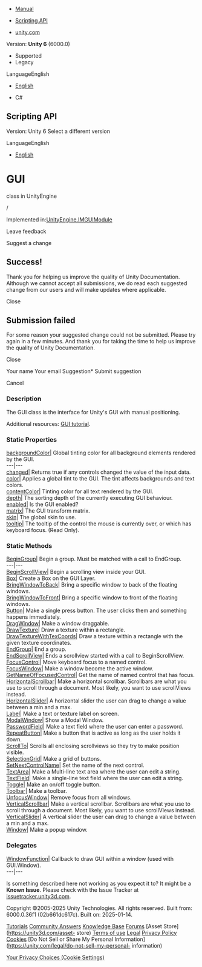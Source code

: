 [ ]()

  * [Manual](../Manual/index.html)
  * [Scripting API](../ScriptReference/index.html)

  * [unity.com](https://unity.com/)

Version: **Unity 6** (6000.0)

  * Supported
  * Legacy

LanguageEnglish

  * [English]()

  * C#

[ ](https://docs.unity3d.com)

## Scripting API

Version: Unity 6 Select a different version

LanguageEnglish

  * [English]()

# GUI

class in UnityEngine

/

Implemented in:[UnityEngine.IMGUIModule](UnityEngine.IMGUIModule.html)

Leave feedback

Suggest a change

## Success!

Thank you for helping us improve the quality of Unity Documentation. Although
we cannot accept all submissions, we do read each suggested change from our
users and will make updates where applicable.

Close

## Submission failed

For some reason your suggested change could not be submitted. Please <a>try
again</a> in a few minutes. And thank you for taking the time to help us
improve the quality of Unity Documentation.

Close

Your name Your email Suggestion* Submit suggestion

Cancel

[ ]()

### Description

The GUI class is the interface for Unity's GUI with manual positioning.

  
Additional resources: [GUI tutorial](../Manual/GUIScriptingGuide.html).

### Static Properties

[backgroundColor](GUI-backgroundColor.html)| Global tinting color for all
background elements rendered by the GUI.  
---|---  
[changed](GUI-changed.html)| Returns true if any controls changed the value of
the input data.  
[color](GUI-color.html)| Applies a global tint to the GUI. The tint affects
backgrounds and text colors.  
[contentColor](GUI-contentColor.html)| Tinting color for all text rendered by
the GUI.  
[depth](GUI-depth.html)| The sorting depth of the currently executing GUI
behaviour.  
[enabled](GUI-enabled.html)| Is the GUI enabled?  
[matrix](GUI-matrix.html)| The GUI transform matrix.  
[skin](GUI-skin.html)| The global skin to use.  
[tooltip](GUI-tooltip.html)| The tooltip of the control the mouse is currently
over, or which has keyboard focus. (Read Only).  
  
### Static Methods

[BeginGroup](GUI.BeginGroup.html)| Begin a group. Must be matched with a call
to EndGroup.  
---|---  
[BeginScrollView](GUI.BeginScrollView.html)| Begin a scrolling view inside
your GUI.  
[Box](GUI.Box.html)| Create a Box on the GUI Layer.  
[BringWindowToBack](GUI.BringWindowToBack.html)| Bring a specific window to
back of the floating windows.  
[BringWindowToFront](GUI.BringWindowToFront.html)| Bring a specific window to
front of the floating windows.  
[Button](GUI.Button.html)| Make a single press button. The user clicks them
and something happens immediately.  
[DragWindow](GUI.DragWindow.html)| Make a window draggable.  
[DrawTexture](GUI.DrawTexture.html)| Draw a texture within a rectangle.  
[DrawTextureWithTexCoords](GUI.DrawTextureWithTexCoords.html)| Draw a texture
within a rectangle with the given texture coordinates.  
[EndGroup](GUI.EndGroup.html)| End a group.  
[EndScrollView](GUI.EndScrollView.html)| Ends a scrollview started with a call
to BeginScrollView.  
[FocusControl](GUI.FocusControl.html)| Move keyboard focus to a named control.  
[FocusWindow](GUI.FocusWindow.html)| Make a window become the active window.  
[GetNameOfFocusedControl](GUI.GetNameOfFocusedControl.html)| Get the name of
named control that has focus.  
[HorizontalScrollbar](GUI.HorizontalScrollbar.html)| Make a horizontal
scrollbar. Scrollbars are what you use to scroll through a document. Most
likely, you want to use scrollViews instead.  
[HorizontalSlider](GUI.HorizontalSlider.html)| A horizontal slider the user
can drag to change a value between a min and a max.  
[Label](GUI.Label.html)| Make a text or texture label on screen.  
[ModalWindow](GUI.ModalWindow.html)| Show a Modal Window.  
[PasswordField](GUI.PasswordField.html)| Make a text field where the user can
enter a password.  
[RepeatButton](GUI.RepeatButton.html)| Make a button that is active as long as
the user holds it down.  
[ScrollTo](GUI.ScrollTo.html)| Scrolls all enclosing scrollviews so they try
to make position visible.  
[SelectionGrid](GUI.SelectionGrid.html)| Make a grid of buttons.  
[SetNextControlName](GUI.SetNextControlName.html)| Set the name of the next
control.  
[TextArea](GUI.TextArea.html)| Make a Multi-line text area where the user can
edit a string.  
[TextField](GUI.TextField.html)| Make a single-line text field where the user
can edit a string.  
[Toggle](GUI.Toggle.html)| Make an on/off toggle button.  
[Toolbar](GUI.Toolbar.html)| Make a toolbar.  
[UnfocusWindow](GUI.UnfocusWindow.html)| Remove focus from all windows.  
[VerticalScrollbar](GUI.VerticalScrollbar.html)| Make a vertical scrollbar.
Scrollbars are what you use to scroll through a document. Most likely, you
want to use scrollViews instead.  
[VerticalSlider](GUI.VerticalSlider.html)| A vertical slider the user can drag
to change a value between a min and a max.  
[Window](GUI.Window.html)| Make a popup window.  
  
### Delegates

[WindowFunction](GUI.WindowFunction.html)| Callback to draw GUI within a
window (used with GUI.Window).  
---|---  
  
Is something described here not working as you expect it to? It might be a
**Known Issue**. Please check with the Issue Tracker at
[issuetracker.unity3d.com](https://issuetracker.unity3d.com).

Copyright ©2005-2025 Unity Technologies. All rights reserved. Built from:
6000.0.36f1 (02b661dc617c). Built on: 2025-01-14.

[Tutorials](https://unity3d.com/learn) [Community
Answers](https://answers.unity3d.com) [Knowledge
Base](https://support.unity3d.com/hc/en-us)
[Forums](https://forum.unity3d.com) [Asset Store](https://unity3d.com/asset-
store) [Terms of use](https://docs.unity3d.com/Manual/TermsOfUse.html)
[Legal](https://unity.com/legal) [Privacy
Policy](https://unity.com/legal/privacy-policy)
[Cookies](https://unity.com/legal/cookie-policy) [Do Not Sell or Share My
Personal Information](https://unity.com/legal/do-not-sell-my-personal-
information)

[Your Privacy Choices (Cookie Settings)](javascript:void\(0\);)

